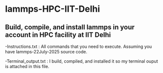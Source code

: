 # lammps-HPC-IIT-Delhi
## Build, compile, and install lammps in your account in HPC facility at IIT Delhi 

-Instructions.txt : All commands that you need to execute. Assuming you have lammps-22July-2025 source code.

-Terminal_output.txt : I build, compiled, and installed it so my terminal ouput is attached in this file.
